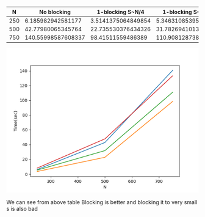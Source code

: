 
N | No blocking | 1-blocking S~N/4 | 1-blocking S~N/8 | 1-blocking S~N/16 
---- | ---- | ---- | ---- | ----
250 | 6.185982942581177 | 3.5141375064849854 | 5.34631085395813 | 8.10411262512207
500 | 42.77980065345764 | 22.735530376434326 |31.782694101333618 | 47.71538972854614 | 
750 | 140.55998587608337 | 98.41511559486389 | 110.90812873840332 | 133.18228816986084 |

![Graph](./Figure_1.png)

We can see from above table Blocking is better and blocking it to very small s is also bad